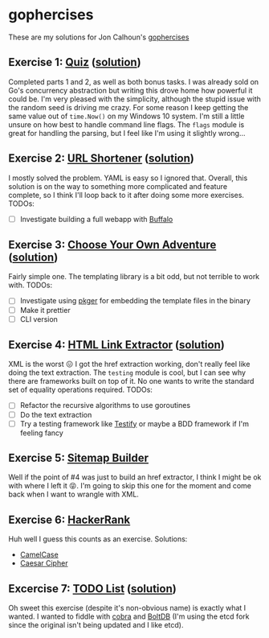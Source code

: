 # gophercises
These are my solutions for Jon Calhoun's [gophercises](https://gophercises.com/)

## Exercise 1: [Quiz](https://github.com/gophercises/quiz) ([solution](quiz/main.go))
Completed parts 1 and 2, as well as both bonus tasks. I was already sold on Go's concurrency abstraction but writing 
this drove home how powerful it could be. I'm very pleased with the simplicity, although the stupid issue with the 
random seed is driving me crazy. For some reason I keep getting the same value out of `time.Now()` on my Windows 
10 system. I'm still a little unsure on how best to handle command line flags. The `flags` module is great for handling 
the parsing, but I feel like I'm using it slightly wrong...

## Exercise 2: [URL Shortener](https://github.com/gophercises/urlshort) ([solution](urlshort))
I mostly solved the problem. YAML is easy so I ignored that. Overall, this solution is on the way to something more
complicated and feature complete, so I think I'll loop back to it after doing some more exercises.
TODOs:
- [ ] Investigate building a full webapp with [Buffalo](https://gobuffalo.io/en/)

## Exercise 3: [Choose Your Own Adventure](https://github.com/gophercises/cyoa) ([solution](cyoa))
Fairly simple one. The templating library is a bit odd, but not terrible to work with. 
TODOs:
- [ ] Investigate using [pkger](https://github.com/markbates/pkger) for embedding the template files in the binary
- [ ] Make it prettier
- [ ] CLI version

## Exercise 4: [HTML Link Extractor](https://github.com/gophercises/link) ([solution](link))
XML is the worst :confounded: I got the href extraction working, don't really feel like doing the text extraction. The
`testing` module is cool, but I can see why there are frameworks built on top of it. No one wants to write the standard
set of equality operations required.
TODOs:
- [ ] Refactor the recursive algorithms to use goroutines
- [ ] Do the text extraction
- [ ] Try a testing framework like [Testify](https://github.com/stretchr/testify) or maybe a BDD framework if I'm 
feeling fancy

## Exercise 5: [Sitemap Builder](https://github.com/gophercises/sitemap)
Well if the point of #4 was just to build an href extractor, I think I might be ok with where I left it 
:stuck_out_tongue_closed_eyes:. I'm going to skip this one for the moment and come back when I want to wrangle with XML.

## Exercise 6: [HackerRank](https://github.com/gophercises/hr1)
Huh well I guess this counts as an exercise.
Solutions:
- [CamelCase](https://www.hackerrank.com/challenges/camelcase/submissions/code/132837633)
- [Caesar Cipher](https://www.hackerrank.com/challenges/caesar-cipher-1/submissions/code/132839737)

## Excercise 7: [TODO List](https://github.com/gophercises/task) ([solution](todo))
Oh sweet this exercise (despite it's non-obvious name) is exactly what I wanted. I wanted to fiddle with 
[cobra](https://github.com/spf13/cobra) and [BoltDB](https://github.com/etcd-io/bbolt) (I'm using the etcd fork since
the original isn't being updated and I like etcd).